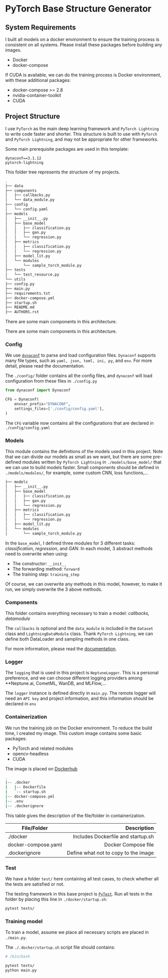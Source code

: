 # PyTorch Base Structure Generator

## System Requirements

I built all models on a docker environment to ensure the training process is consistent on all systems. Please install these packages before building any images.

- Docker
- docker-compose

If CUDA is available, we can do the training process is Docker environment, with these additional packages:

- docker-compose >= 2.8
- nvidia-container-toolkit
- CUDA

## Project Structure

I use `PyTorch` as the main deep learning framework and `PyTorch Lightning` to write code faster and shorter. This structure is built to use with `PyTorch` and `PyTorch Lightning`, and may not be appropriate for other frameworks.

Some main prerequisite packages are used in this template:

```pip-requirements
dynaconf==3.1.12
pytorch-lightning
```

This folder tree represents the structure of my projects.

```bash
.
├── data
├── components
│   ├── callbacks.py
│   └── data_module.py
├── config
│   └── config.yaml
├── models
│   ├── __init__.py
│   ├── base_model
│   │   ├── classification.py
│   │   ├── gan.py
│   │   └── regression.py
│   ├── metrics
│   │   ├── classification.py
│   │   └── regression.py
│   ├── model_lit.py
│   └── modules
│       └── sample_torch_module.py
├── tests
│   └── test_resource.py
└── utils
├── config.py
├── main.py
├── requirements.txt
├── docker-compose.yml
├── startup.sh
├── README.md
├── AUTHORS.rst
```

There are some main components in this architecture.

There are some main components in this architecture.

### Config

We use [`dynaconf`](https://www.dynaconf.com/) to parse and load configuration files. `Dynaconf` supports many file types, such as `yaml, json, toml, ini, py`, and `env`. For more detail, please read the documentation.

The `./config/` folder contains all the config files, and `dynaconf` will load configuration from these files in `./config.py`

```python
from dynaconf import Dynaconf

CFG = Dynaconf(
    envvar_prefix="DYNACONF",
    settings_files=['./config/config.yaml'],
)
```

The `CFG` variable now contains all the configurations that are declared in `./config/config.yaml`

### Models

This module contains the definitions of the models used in this project. Note that we can divide our models as small as we want, but there are some pre-defined modules written by `PyTorch Lightning` in `./models/base_model/` that we can use to build models faster. Small components should be defined in `./models/modules/`, for example, some custom CNN, loss functions,...

```bash
├── models
│   ├── __init__.py
│   ├── base_model
│   │   ├── classification.py
│   │   ├── gan.py
│   │   └── regression.py
│   ├── metrics
│   │   ├── classification.py
│   │   └── regression.py
│   ├── model_lit.py
│   └── modules
│       └── sample_torch_module.py
```

In the `base_model`, I defined three modules for 3 different tasks: _classification, regression_, and _GAN_. In each model, 3 abstract methods need to overwrite when using:

- The constructor: `__init__`
- The forwarding method: `forward`
- The training step: `training_step`

Of course, we can overwrite any methods in this model, however, to make it run, we simply overwrite the 3 above methods.

### Components

This folder contains everything necessary to train a model: _callbacks, datamodule_

The `callbacks` is optional and the `data_module` is included in the `Dataset` class and `LightningDataModule` class. Thank `PyTorch Lightning`, we can define both DataLoader and sampling methods in one class.

For more information, please read the [documentation](https://pytorch-lightning.readthedocs.io/en/stable/data/datamodule.html).

### Logger

The `logging` that is used in this project is `NeptuneLogger`. This is a personal preference, and we can choose different logging providers among \*\*Neptune.ai, CometML, WanDB, and MLFlow,...

The `logger` instance is defined directly in `main.py`. The remote logger will need an `API key` and project information, and this information should be declared in `env`

### Containerization

We run the training job on the Docker environment. To reduce the build time, I created my image. This custom image contains some basic packages:

- PyTorch and related modules
- opencv-headless
- CUDA

The image is placed on [Dockerhub](https://hub.docker.com/r/gr000a1/torch-gpu/tags)

```bash
.
|-- .docker
|   |-- Dockerfile
|   `-- startup.sh
|-- docker-compose.yml
|-- .env
|-- .dockerignore
```

This table gives the description of the file/folder in containerization.

| File/Folder         |                          Description |
| ------------------- | -----------------------------------: |
| ./docker            |   Includes Dockerfile and startup.sh |
| docker-compose.yaml |                  Docker Compose file |
| .dockerignore       | Define what not to copy to the image |

### Test

We have a folder `test/` here containing all test cases, to check whether all the tests are satisfied or not.

The testing framework in this base project is [`PyTest`](https://docs.pytest.org/en/7.2.x/). Run all tests in the folder by placing this line in `./docker/startup.sh`:

```bash
pytest tests/
```

### Training model

To train a model, assume we place all necessary scripts are placed in `./main.py`.

The `./.docker/startup.sh` script file should contains:

```bash
# /bin/bash

pytest tests/
python main.py
```

